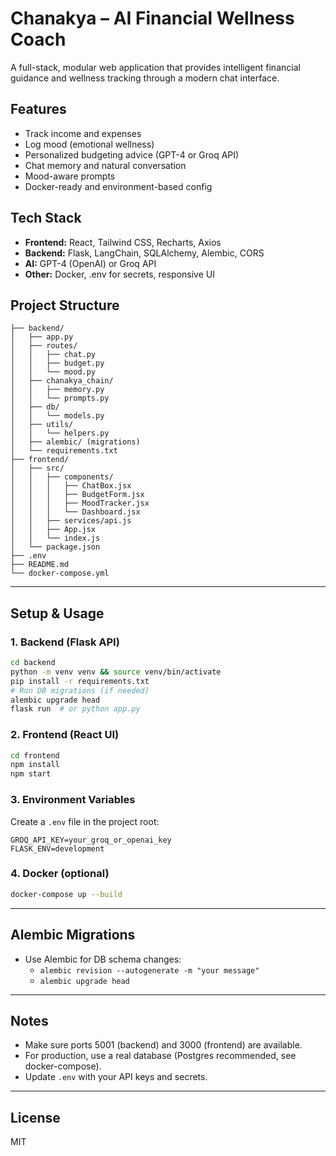 # Chanakya – AI Financial Wellness Coach

A full-stack, modular web application that provides intelligent financial guidance and wellness tracking through a modern chat interface.

## Features
- Track income and expenses
- Log mood (emotional wellness)
- Personalized budgeting advice (GPT-4 or Groq API)
- Chat memory and natural conversation
- Mood-aware prompts
- Docker-ready and environment-based config

## Tech Stack
- **Frontend:** React, Tailwind CSS, Recharts, Axios
- **Backend:** Flask, LangChain, SQLAlchemy, Alembic, CORS
- **AI:** GPT-4 (OpenAI) or Groq API
- **Other:** Docker, .env for secrets, responsive UI

## Project Structure
```
├── backend/
│   ├── app.py
│   ├── routes/
│   │   ├── chat.py
│   │   ├── budget.py
│   │   └── mood.py
│   ├── chanakya_chain/
│   │   ├── memory.py
│   │   └── prompts.py
│   ├── db/
│   │   └── models.py
│   ├── utils/
│   │   └── helpers.py
│   ├── alembic/ (migrations)
│   └── requirements.txt
├── frontend/
│   ├── src/
│   │   ├── components/
│   │   │   ├── ChatBox.jsx
│   │   │   ├── BudgetForm.jsx
│   │   │   ├── MoodTracker.jsx
│   │   │   └── Dashboard.jsx
│   │   ├── services/api.js
│   │   ├── App.jsx
│   │   └── index.js
│   └── package.json
├── .env
├── README.md
└── docker-compose.yml
```

---

## Setup & Usage

### 1. Backend (Flask API)
```bash
cd backend
python -m venv venv && source venv/bin/activate
pip install -r requirements.txt
# Run DB migrations (if needed)
alembic upgrade head
flask run  # or python app.py
```

### 2. Frontend (React UI)
```bash
cd frontend
npm install
npm start
```

### 3. Environment Variables
Create a `.env` file in the project root:
```
GROQ_API_KEY=your_groq_or_openai_key
FLASK_ENV=development
```

### 4. Docker (optional)
```bash
docker-compose up --build
```

---

## Alembic Migrations
- Use Alembic for DB schema changes:
  - `alembic revision --autogenerate -m "your message"`
  - `alembic upgrade head`

---

## Notes
- Make sure ports 5001 (backend) and 3000 (frontend) are available.
- For production, use a real database (Postgres recommended, see docker-compose).
- Update `.env` with your API keys and secrets.

---

## License
MIT
